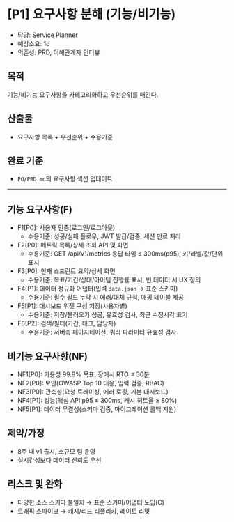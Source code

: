 # [P1] 요구사항 분해 (기능/비기능)

- 담당: Service Planner
- 예상소요: 1d
- 의존성: PRD, 이해관계자 인터뷰

## 목적
기능/비기능 요구사항을 카테고리화하고 우선순위를 매긴다.

## 산출물
- 요구사항 목록 + 우선순위 + 수용기준

## 완료 기준
- `PO/PRD.md`의 요구사항 섹션 업데이트

---

## 기능 요구사항(F)
- F1[P0]: 사용자 인증(로그인/로그아웃)
  - 수용기준: 성공/실패 플로우, JWT 발급/검증, 세션 만료 처리
- F2[P0]: 메트릭 목록/상세 조회 API 및 화면
  - 수용기준: GET /api/v1/metrics 응답 타임 ≤ 300ms(p95), 키/라벨/값/단위 표시
- F3[P0]: 현재 스프린트 요약/상세 화면
  - 수용기준: 목표/기간/상태/아이템 진행률 표시, 빈 데이터 시 UX 정의
- F4[P1]: 데이터 정규화 어댑터(입력 `data.json` → 표준 스키마)
  - 수용기준: 필수 필드 누락 시 에러/대체 규칙, 매핑 테이블 제공
- F5[P1]: 대시보드 위젯 구성 저장(사용자별)
  - 수용기준: 저장/불러오기 성공, 유효성 검사, 최근 수정시각 표기
- F6[P2]: 검색/필터(기간, 태그, 담당자)
  - 수용기준: 서버측 페이지네이션, 쿼리 파라미터 유효성 검사

## 비기능 요구사항(NF)
- NF1[P0]: 가용성 99.9% 목표, 장애시 RTO ≤ 30분
- NF2[P0]: 보안(OWASP Top 10 대응, 입력 검증, RBAC)
- NF3[P0]: 관측성(요청 트레이싱, 에러 로깅, 기본 대시보드)
- NF4[P1]: 성능(핵심 API p95 ≤ 300ms, 캐시 히트율 ≥ 80%)
- NF5[P1]: 데이터 무결성(스키마 검증, 마이그레이션 롤백 지원)

## 제약/가정
- 8주 내 v1 출시, 소규모 팀 운영
- 실시간성보다 데이터 신뢰도 우선

## 리스크 및 완화
- 다양한 소스 스키마 불일치 → 표준 스키마/어댑터 도입(C)
- 트래픽 스파이크 → 캐시/리드 리플리카, 레이트 리밋
